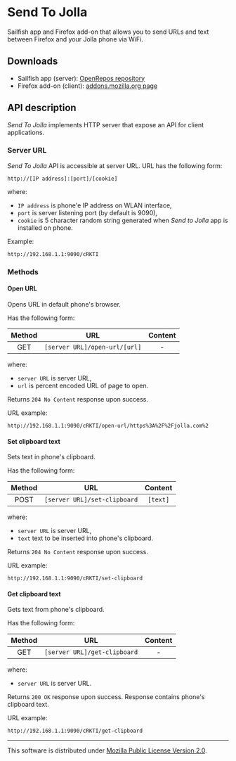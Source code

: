 # Send To Jolla

Sailfish app and Firefox add-on that allows you to send
URLs and text between Firefox and your Jolla phone via WiFi.

## Downloads

* Sailfish app (server): [OpenRepos repository](https://openrepos.net/content/mkiol/send-jolla)
* Firefox add-on (client): [addons.mozilla.org page](https://addons.mozilla.org/firefox/addon/send-to-phone-jolla/)

## API description

*Send To Jolla* implements HTTP server that expose an API for client applications.

### Server URL

*Send To Jolla* API is accessible at server URL. URL has the following form:

`http://[IP address]:[port]/[cookie]`

where:

* `IP address` is phone'e IP address on WLAN interface,
* `port` is server listening port (by default is 9090),
* `cookie` is 5 character random string generated when *Send to Jolla* app is installed on phone.

Example:

`http://192.168.1.1:9090/cRKTI`

### Methods

#### Open URL
Opens URL in default phone's browser.

Has the following form:

|Method|URL|Content|
|:--:|:--:|:--:|
|GET|`[server URL]/open-url/[url]`|-|

where:

* `server URL` is server URL,
* `url` is percent encoded URL of page to open.

Returns `204 No Content` response upon success.

URL example:

`http://192.168.1.1:9090/cRKTI/open-url/https%3A%2F%2Fjolla.com%2`

#### Set clipboard text
Sets text in phone's clipboard.

Has the following form:

|Method|URL|Content|
|:--:|:--:|:--:|
|POST|`[server URL]/set-clipboard`|`[text]`|

where:

* `server URL` is server URL,
* `text` text to be inserted into phone's clipboard.

Returns `204 No Content` response upon success.

URL example:

`http://192.168.1.1:9090/cRKTI/set-clipboard`

#### Get clipboard text
Gets text from phone's clipboard.

Has the following form:

|Method|URL|Content|
|:--:|:--:|:--:|
|GET|`[server URL]/get-clipboard`|-|

where:

* `server URL` is server URL.

Returns `200 OK` response upon success. Response contains phone's clipboard text.

URL example:

`http://192.168.1.1:9090/cRKTI/get-clipboard`

---------------

This software is distributed under
[Mozilla Public License Version 2.0](https://www.mozilla.org/MPL/2.0/).
